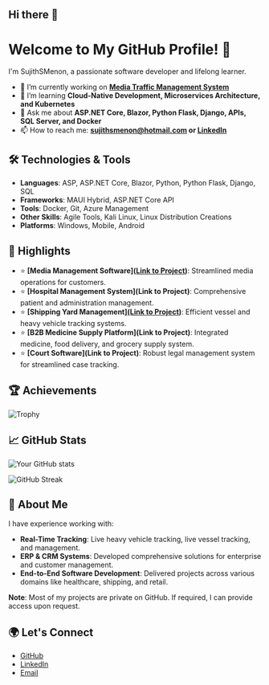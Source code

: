 ## Hi there 👋
# Welcome to My GitHub Profile! 👋

I'm SujithSMenon, a passionate software developer and lifelong learner.

- 🔭 I’m currently working on **[Media Traffic Management System]([https://github.com/sujithsmenon/Albatross])**
- 🌱 I’m learning **Cloud-Native Development, Microservices Architecture, and Kubernetes**
- 💬 Ask me about **ASP.NET Core, Blazor, Python Flask, Django, APIs, SQL Server, and Docker**
- 📫 How to reach me: **[sujithsmenon@hotmail.com](mailto:sujithsmenon@hotmail.com) or [LinkedIn](https://www.linkedin.com/in/kssujith)**

## 🛠️ Technologies & Tools
- **Languages**: ASP, ASP.NET Core, Blazor, Python, Python Flask, Django, SQL
- **Frameworks**: MAUI Hybrid, ASP.NET Core API
- **Tools**: Docker, Git, Azure Management
- **Other Skills**: Agile Tools, Kali Linux, Linux Distribution Creations
- **Platforms**: Windows, Mobile, Android

## 🌟 Highlights
- ⭐ **[Media Management Software]([Link to Project](https://github.com/sujithsmenon/Albatross))**: Streamlined media operations for customers.
- ⭐ **[Hospital Management System](Link to Project)**: Comprehensive patient and administration management.
- ⭐ **[Shipping Yard Management][(Link to Project](https://github.com/sujithsmenon/BlueOcean))**: Efficient vessel and heavy vehicle tracking systems.
- ⭐ **[B2B Medicine Supply Platform](Link to Project)**: Integrated medicine, food delivery, and grocery supply system.
- ⭐ **[Court Software](Link to Project)**: Robust legal management system for streamlined case tracking.

## 🏆 Achievements
![Trophy](https://github-profile-trophy.vercel.app/?username=sujithsmenon)

## 📈 GitHub Stats
![Your GitHub stats](https://github-readme-stats.vercel.app/api?username=sujithsmenon)

![GitHub Streak](https://streak-stats.demolab.com?user=sujithsmenon)

## 🚀 About Me
I have experience working with:
- **Real-Time Tracking**: Live heavy vehicle tracking, live vessel tracking, and management.
- **ERP & CRM Systems**: Developed comprehensive solutions for enterprise and customer management.
- **End-to-End Software Development**: Delivered projects across various domains like healthcare, shipping, and retail.

**Note**: Most of my projects are private on GitHub. If required, I can provide access upon request.

## 🌍 Let's Connect
- [GitHub](https://github.com/sujithsmenon)
- [LinkedIn](https://www.linkedin.com/in/kssujith)
- [Email](mailto:sujithsmenon@hotmail.com)


<!--
**sujithsmenon/sujithsmenon** is a ✨ _special_ ✨ repository because its `README.md` (this file) appears on your GitHub profile.

Here are some ideas to get you started:

- 🔭 I’m currently working on ...
- 🌱 I’m currently learning ...
- 👯 I’m looking to collaborate on ...
- 🤔 I’m looking for help with ...
- 💬 Ask me about ...
- 📫 How to reach me: ...
- 😄 Pronouns: ...
- ⚡ Fun fact: ...
-->
